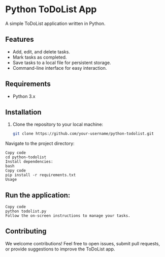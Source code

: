 # Python ToDoList App

A simple ToDoList application written in Python.

## Features

- Add, edit, and delete tasks.
- Mark tasks as completed.
- Save tasks to a local file for persistent storage.
- Command-line interface for easy interaction.

## Requirements

- Python 3.x

## Installation

1. Clone the repository to your local machine:

   ```bash
   git clone https://github.com/your-username/python-todolist.git
Navigate to the project directory:

    
    Copy code
    cd python-todolist
    Install dependencies:
    bash
    Copy code
    pip install -r requirements.txt
    Usage 
## Run the application:
    Copy code
    python todolist.py
    Follow the on-screen instructions to manage your tasks.

## Contributing
We welcome contributions! Feel free to open issues, submit pull requests, or provide suggestions to improve the ToDoList app.
